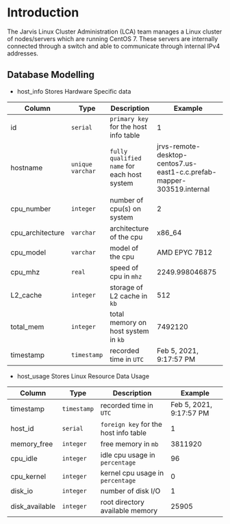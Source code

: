 # Introduction

The Jarvis Linux Cluster Administration (LCA) team manages a Linux cluster of nodes/servers which are running CentOS 7. These servers are internally connected through a switch and able to communicate through internal IPv4 addresses.

## Database Modelling
- host_info
Stores Hardware Specific data

|Column                |Type             | Description                     |Example                       |
|--------------------|---------------|-------------------------------|-----------------------------|
|id                  |`serial`         |`primary key` for the host info table | 1
|hostname            |`unique varchar` |`fully qualified name` for each host system |jrvs-remote-desktop-centos7.us-east1-c.c.prefab-mapper-303519.internal |
|cpu_number          |`integer`        |number of cpu(s) on system  |2 |
|cpu_architecture    |`varchar`        |architecture of the cpu     |x86_64 |
|cpu_model           |`varchar`        |model of the cpu            |AMD EPYC 7B12 |
|cpu_mhz             |`real`           |speed of cpu in `mhz`               |2249.998046875
|L2_cache            |`integer`        |storage of L2 cache in `kb`         |512 |
|total_mem           |`integer`        |total memory on host system in `kb` |7492120 |
|timestamp           |`timestamp`      |recorded time in `UTC`              |Feb 5, 2021, 9:17:57 PM |

- host_usage
Stores Linux Resource Data Usage

|Column         |Type        |Description                  		|Example                      |
|---------------|------------|------------------------------------------|-----------------------------|
|timestamp      |`timestamp` |recorded time in `UTC`             	|Feb 5, 2021, 9:17:57 PM      |
|host_id        |`serial`    |`foreign key` for the host info table 	|1 			      |
|memory_free    |`integer`   |free memory in `mb` 			|3811920                      |
|cpu_idle       |`integer`   |idle cpu usage in `percentage` 		|96                           |
|cpu_kernel     |`integer`   |kernel cpu usage in `percentage` 		|0                            |
|disk_io        |`integer`   |number of disk I/O 			|1                 	      |
|disk_available |`integer`   |root directory available memory 		|25905 			      |


